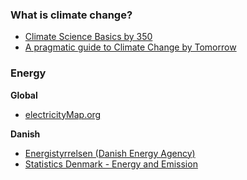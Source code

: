 ### What is climate change?
* [Climate Science Basics by 350](https://350.org/science/)
* [A pragmatic guide to Climate Change by Tomorrow](https://www.tmrow.com/climatechange.html)

### Energy
**Global**
* [electricityMap.org](http://electricitymap.org)

**Danish**
* [Energistyrrelsen (Danish Energy Agency)](https://ens.dk/service/statistik-data-noegletal-og-kort)
* [Statistics Denmark - Energy and Emission](https://www.dst.dk/da/Statistik/emner/geografi-miljoe-og-energi/groent-nationalregnskab/energi-og-emissioner)
